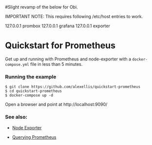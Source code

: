 #Slight revamp of the below for Obi.

IMPORTANT NOTE: 
This requires following /etc/host entries to work.

127.0.0.1       prombox
127.0.0.1       grafana
127.0.0.1       exporter


# Quickstart for Prometheus

Get up and running with Prometheus and node-exporter with a `docker-compose.yml` file in less than 5 minutes.

### Running the example

```
$ git clone https://github.com/alexellis/quickstart-prometheus
$ cd quickstart-prometheus
$ docker-compose up -d
```
Open a browser and point at http://localhost:9090/

### See also:

* [Node Exporter](https://github.com/prometheus/node_exporter)

* [Querying Prometheus](https://prometheus.io/docs/querying/basics/)

